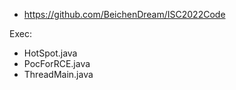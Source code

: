 * <https://github.com/BeichenDream/ISC2022Code>


Exec:
  * HotSpot.java
  * PocForRCE.java
  * ThreadMain.java
